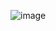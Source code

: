 ![image](https://user-images.githubusercontent.com/68931062/217262364-cdb107ed-dbfb-4c51-bb50-14e4369d8133.png)

